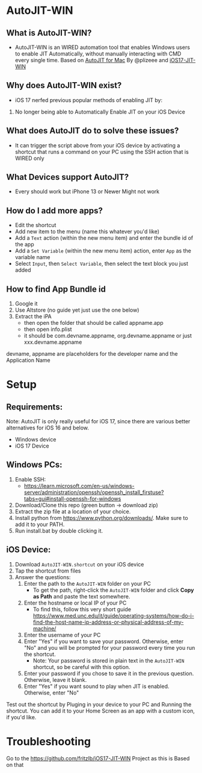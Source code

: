 # AutoJIT-WIN

## What is AutoJIT-WIN?
- AutoJIT-WIN is an WIRED automation tool that enables Windows users to enable JIT Automatically, without manually interacting with CMD every single time. Based on [AutoJIT for Mac](https://github.com/plizeee/AutoJIT)  By @plizeee and [iOS17-JIT-WIN](https://github.com/fritzlb/iOS17-JIT-WIN/tree/main)

## Why does AutoJIT-WIN exist?
- iOS 17 nerfed previous popular methods of enabling JIT by:
1. No longer being able to Automatically Enable JIT on your iOS Device

## What does AutoJIT do to solve these issues?
- It can trigger the script above from your iOS device by activating a shortcut that runs a command on your PC using the SSH action that is WIRED only

## What Devices support AutoJIT?
- Every should work but iPhone 13 or Newer Might not work

## How do I add more apps?
- Edit the shortcut
- Add new item to the menu (name this whatever you'd like)
- Add a `Text` action (within the new menu item) and enter the bundle id of the app
- Add a `Set Variable` (within the new menu item) action, enter `App` as the variable name
- Select `Input`, then `Select Variable`, then select the text block you just added

## How to find App Bundle id
1. Google it
2. Use Altstore (no guide yet just use the one below)
3. Extract the iPA 
   - then open the folder that should be called appname.app 
   - then open info.plist
   - it should be com.devname.appname, org.devname.appname or just xxx.devname.appname
     
devname, appname are placeholders for the developer name and the Application Name


# Setup

## Requirements:

Note: AutoJIT is only really useful for iOS 17, since there are various better alternatives for iOS 16 and below.

- Windows device
- iOS 17 Device
  

## Windows PCs:
1. Enable SSH:
   - https://learn.microsoft.com/en-us/windows-server/administration/openssh/openssh_install_firstuse?tabs=gui#install-openssh-for-windows
3. Download/Clone this repo (green button -> download zip)
4. Extract the zip file at a location of your choice.
5. Install python from https://www.python.org/downloads/. Make sure to add it to your PATH.
6. Run install.bat by double clicking it.

## iOS Device:
1. Download `AutoJIT-WIN.shortcut` on your iOS device
2. Tap the shortcut from files 
3. Answer the questions:
   1. Enter the path to the `AutoJIT-WIN` folder on your PC
      - To get the path, right-click the `AutoJIT-WIN` folder and click **Copy as Path** and paste the text somewhere.
   2. Enter the hostname or local IP of your PC
      - To find this, follow this very short guide https://www.med.unc.edu/it/guide/operating-systems/how-do-i-find-the-host-name-ip-address-or-physical-address-of-my-machine/
   3. Enter the username of your PC
   4. Enter "Yes" if you want to save your password. Otherwise, enter "No" and you will be prompted for your password every time you run the shortcut.
      - Note: Your password is stored in plain text in the `AutoJIT-WIN` shortcut, so be careful with this option.
   5. Enter your password if you chose to save it in the previous question. Otherwise, leave it blank.
   6. Enter "Yes" if you want sound to play when JIT is enabled. Otherwise, enter "No"

Test out the shortcut by Pluging in your device to your PC and Running the shortcut. You can add it to your Home Screen as an app with a custom icon, if you'd like.

# Troubleshooting

Go to the https://github.com/fritzlb/iOS17-JIT-WIN Project as this is Based on that




